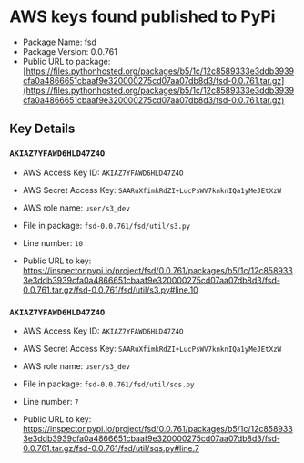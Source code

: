 # AWS keys found published to PyPi

* Package Name: fsd
* Package Version: 0.0.761
* Public URL to package: [https://files.pythonhosted.org/packages/b5/1c/12c8589333e3ddb3939cfa0a4866651cbaaf9e320000275cd07aa07db8d3/fsd-0.0.761.tar.gz](https://files.pythonhosted.org/packages/b5/1c/12c8589333e3ddb3939cfa0a4866651cbaaf9e320000275cd07aa07db8d3/fsd-0.0.761.tar.gz)

## Key Details

### `AKIAZ7YFAWD6HLD47Z4O`

* AWS Access Key ID: `AKIAZ7YFAWD6HLD47Z4O`
* AWS Secret Access Key: `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` 
* AWS role name: `user/s3_dev`
* File in package: `fsd-0.0.761/fsd/util/s3.py`
* Line number: `10`

* Public URL to key: https://inspector.pypi.io/project/fsd/0.0.761/packages/b5/1c/12c8589333e3ddb3939cfa0a4866651cbaaf9e320000275cd07aa07db8d3/fsd-0.0.761.tar.gz/fsd-0.0.761/fsd/util/s3.py#line.10



### `AKIAZ7YFAWD6HLD47Z4O`

* AWS Access Key ID: `AKIAZ7YFAWD6HLD47Z4O`
* AWS Secret Access Key: `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` 
* AWS role name: `user/s3_dev`
* File in package: `fsd-0.0.761/fsd/util/sqs.py`
* Line number: `7`

* Public URL to key: https://inspector.pypi.io/project/fsd/0.0.761/packages/b5/1c/12c8589333e3ddb3939cfa0a4866651cbaaf9e320000275cd07aa07db8d3/fsd-0.0.761.tar.gz/fsd-0.0.761/fsd/util/sqs.py#line.7


